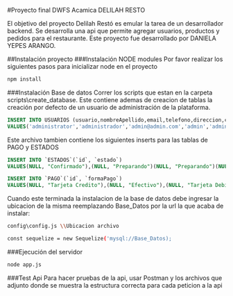 #Proyecto final DWFS Acamica DELILAH RESTO

El objetivo del proyecto Delilah Restó es emular la tarea de un desarrollador backend. Se desarrolla una api que permite agregar usuarios, productos y pedidos para el restaurante. Este proyecto fue desarrollado por DANIELA YEPES ARANGO.


##Instalación proyecto
###Instalación NODE modules
Por favor realizar los siguientes pasos para inicializar node en el proyecto

```bash
npm install
```

###Instalación Base de datos
Correr los scripts que estan en la carpeta scripts\create_database.
Este contiene ademas de creacion de tablas la creación por defecto de un usuario de administración de la plataforma.
```sql
INSERT INTO USUARIOS (usuario,nombreApellido,email,telefono,direccion,contrasena,esAdmin)
VALUES('administrator','administrador','admin@admin.com','admin','admin','admin123',TRUE);
```

Este archivo tambien contiene los siguientes inserts para las tablas de PAGO y ESTADOS

```sql
INSERT INTO `ESTADOS`(`id`, `estado`)
VALUES(NULL, "Confirmado"),(NULL, "Preparando")(NULL, "Preparando")(NULL, "Preparando")(NULL, "Preparando")(NULL, "Preparando");

INSERT INTO `PAGO`(`id`, `formaPago`)
VALUES(NULL, "Tarjeta Credito"),(NULL, "Efectivo"),(NULL, "Tarjeta Debito");
```

Cuando este terminada la instalacion de la base de datos debe ingresar la ubicacion de la misma reemplazando Base_Datos por la url la que acaba de instalar:

```bash
config\config.js \\Ubicacion archivo

const sequelize = new Sequelize('mysql://Base_Datos);
```
###Ejecución del servidor

```bash
node app.js
```

###Test Api
Para hacer pruebas de la api, usar Postman y los archivos que adjunto donde se muestra la estructura correcta para cada peticion a la api
